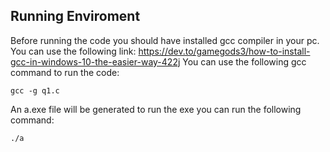 
## Running Enviroment
Before running the code you should have installed gcc compiler in your pc. 
You can use the following link: https://dev.to/gamegods3/how-to-install-gcc-in-windows-10-the-easier-way-422j
You can use the following gcc command to run the code:
```
gcc -g q1.c
```
An a.exe file will be generated to run the exe you can run the following command:
```
./a
```